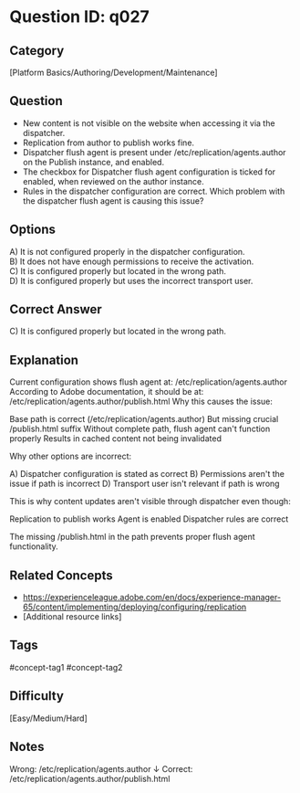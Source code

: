# Question ID: q027

## Category
[Platform Basics/Authoring/Development/Maintenance]

## Question
- New content is not visible on the website when accessing it via the dispatcher.
- Replication from author to publish works fine.
- Dispatcher flush agent is present under /etc/replication/agents.author on the Publish instance, and enabled.
- The checkbox for Dispatcher flush agent configuration is ticked for enabled, when reviewed on the author instance.
- Rules in the dispatcher configuration are correct.
Which problem with the dispatcher flush agent is causing this issue?

## Options
A) It is not configured properly in the dispatcher configuration. <br /> 
B) It does not have enough permissions to receive the activation.  <br /> 
C) It is configured properly but located in the wrong path.  <br /> 
D) It is configured properly but uses the incorrect transport user.  <br /> 

## Correct Answer
C) It is configured properly but located in the wrong path. 

## Explanation
Current configuration shows flush agent at:
/etc/replication/agents.author
According to Adobe documentation, it should be at:
/etc/replication/agents.author/publish.html
Why this causes the issue:

Base path is correct (/etc/replication/agents.author)
But missing crucial /publish.html suffix
Without complete path, flush agent can't function properly
Results in cached content not being invalidated

Why other options are incorrect:

A) Dispatcher configuration is stated as correct
B) Permissions aren't the issue if path is incorrect
D) Transport user isn't relevant if path is wrong


This is why content updates aren't visible through dispatcher even though:

Replication to publish works
Agent is enabled
Dispatcher rules are correct

The missing /publish.html in the path prevents proper flush agent functionality.

## Related Concepts
- https://experienceleague.adobe.com/en/docs/experience-manager-65/content/implementing/deploying/configuring/replication 
- [Additional resource links]

## Tags
#concept-tag1 #concept-tag2

## Difficulty
[Easy/Medium/Hard]

## Notes
Wrong: /etc/replication/agents.author
↓
Correct: /etc/replication/agents.author/publish.html
